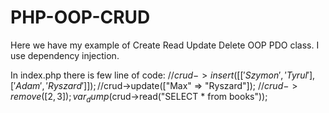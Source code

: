# PHP-OOP-CRUD
Here we have my example of Create Read Update Delete OOP PDO class. I use dependency injection.

In index.php there is few line of code:
//$crud->insert([['Szymon', 'Tyrul'], ['Adam', 'Ryszard']]);
//$crud->update(["Max" => "Ryszard"]);
//$crud->remove([2, 3]);
var_dump($crud->read("SELECT * from books"));
